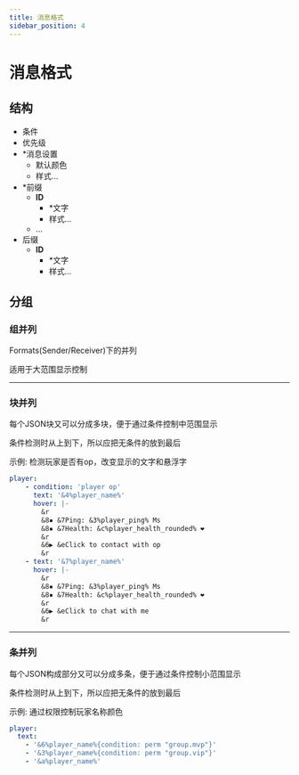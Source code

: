 ```yaml
---
title: 消息格式
sidebar_position: 4
---
```


# 消息格式

## 结构

- 条件
- 优先级
- *消息设置
  - 默认颜色
  - 样式...
- *前缀
  - **ID**
    - *文字
    - 样式...
  - ...
- 后缀
  - **ID**
    - *文字
    - 样式...

## 分组

### 组并列

Formats(Sender/Receiver)下的并列

适用于大范围显示控制

---

### 块并列

每个JSON块又可以分成多块，便于通过条件控制中范围显示

条件检测时从上到下，所以应把无条件的放到最后

示例: 检测玩家是否有op，改变显示的文字和悬浮字

```yaml
player:
    - condition: 'player op'
      text: '&4%player_name%'
      hover: |-
        &r
        &8▪ &7Ping: &3%player_ping% Ms
        &8▪ &7Health: &c%player_health_rounded% ❤
        &r
        &6▶ &eClick to contact with op
        &r
    - text: '&7%player_name%'
      hover: |-
        &r
        &8▪ &7Ping: &3%player_ping% Ms
        &8▪ &7Health: &c%player_health_rounded% ❤
        &r
        &6▶ &eClick to chat with me
        &r
```

---

### 条并列

每个JSON构成部分又可以分成多条，便于通过条件控制小范围显示

条件检测时从上到下，所以应把无条件的放到最后

示例: 通过权限控制玩家名称颜色

```yaml
player:
  text:
    - '&6%player_name%{condition: perm "group.mvp"}'
    - '&3%player_name%{condition: perm "group.vip"}'
    - '&a%player_name%'
```